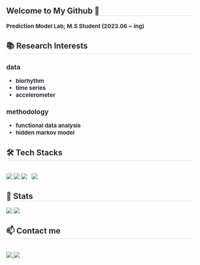 <!--내용 부분-->
<!--
![Hyerim's GitHub stats](https://github-readme-stats-hyerim0414s-projects.vercel.app/api?username=hyerim0414&count_private=true&hide=stars)
![Hyerim](https://github-readme-stats-hyerim0414s-projects.vercel.app/api/top-langs/?username=hyerim0414&layout=compact&hide=tex)
🎓Education
Department of Statistics, Seoul National University (2023.03 ~ ing)
- M.S. Student in Statistics
- Prediction Model Lab

Department of Mathmatics, Ajou University (2018.03 ~ 2023.02)
- Bachelor of Mathematics, Bachelor of ICT convergence
-->
<div style="text-align: left;"> 
    <h2 style="border-bottom: 1px solid #d8dee4; color: #282d33;">  Welcome to My Github 👋 </h2>  
    <div style="font-weight: 700; font-size: 15px; text-align: left; color: #282d33;">     
Prediction Model Lab; M.S Student (2023.06 ~ ing)
</div> 
    </div>
 <div style="text-align: left;"> 
  <h2 style="border-bottom: 1px solid #d8dee4; color: #282d33;"> 📚 Research Interests </h2>  
  <div style="font-weight: 700; font-size: 15px; text-align: left; color: #282d33;">
    
### data
<ul>
  <li>biorhythm</li>
  <li>time series</li>
  <li>accelerometer</li>
</ul>

### methodology
<ul>
  <li>functional data analysis</li>
  <li>hidden markov model</li>
</ul>
</div> 
    </div>
    <div style="text-align: left;">
    <h2 style="border-bottom: 1px solid #d8dee4; color: #282d33;"> 🛠️ Tech Stacks </h2> <br> 
    <div style="margin: ; text-align: left;" "text-align: left;">
      <img src="https://img.shields.io/badge/R-276DC3?style=for-the-badge&logo=r&logoColor=white" />
      <img src="https://img.shields.io/badge/python-3670A0?style=for-the-badge&logo=python&logoColor=ffdd54" />
      <img src="https://img.shields.io/badge/TensorFlow-FF6F00?style=for-the-badge&logo=tensorflow&logoColor=white"> &nbsp
      <img src="https://img.shields.io/badge/Github-181717?style=for-the-badge&logo=Github&logoColor=white">
    </div></div>
   <div style="text-align: left;"> 
    <h2 style="border-bottom: 1px solid #d8dee4; color: #282d33;"> 🏅 Stats </h2> 
      <div style="text-align: left;"> 
        <img src="https://github-readme-stats-hyerim0414s-projects.vercel.app/api?username=hyerim0414&count_private=true&hide=stars"
         />
        <img src="https://github-readme-stats-hyerim0414s-projects.vercel.app/api/top-langs/?username=hyerim0414&layout=compact&hide=tex"
         />  </div> 
    </div>
    <div style="text-align: left;">
    <h2 style="border-bottom: 1px solid #d8dee4; color: #282d33;"> 📫 Contact me </h2> <br> 
    <div style="text-align: left;"> <a href=https://www.notion.so/HMM-3ac390e3e3b3492a8948c2311c34b395> <img src="https://img.shields.io/badge/Notion-000000?style=flat-square&logo=Notion&logoColor=white&link=https://www.notion.so/HMM-3ac390e3e3b3492a8948c2311c34b395"> </a>
         <a href=mailto:sunrimp@snu.ac.kr> <img src="https://img.shields.io/badge/Gmail-EA4335?style=flat-square&logo=Gmail&logoColor=white&link=mailto:sunrimp@snu.ac.kr"> </a>
          </div>  <br> 
    <div style="text-align: left;">  </div> 
    </div>
   
